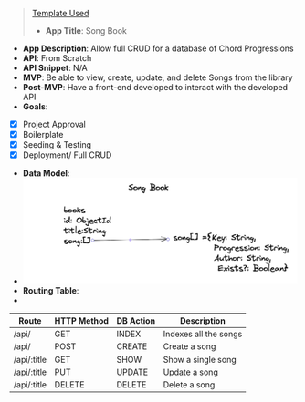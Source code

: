 > [Template Used](https://github.com/metruzanca/ga-vercel-demo)
>
> - **App Title**: Song Book
- **App Description**: Allow full CRUD for a database of Chord Progressions
- **API**: From Scratch
- **API Snippet**: N/A
- **MVP**: Be able to view, create, update, and delete Songs from the library
- **Post-MVP**: Have a front-end developed to interact with the developed API
- **Goals**: 
- [X] Project Approval
- [X] Boilerplate
- [X] Seeding & Testing
- [X] Deployment/ Full CRUD
- **Data Model**:
- ![Data-Model](imgs/Screenshot%202023-02-17%20at%203.23.55%20PM.png)
- **Routing Table**:
- 
| Route       | HTTP Method | DB Action | Description           |
| ----------- | ----------- | --------- | --------------------- |
| /api/       | GET         | INDEX     | Indexes all the songs |
| /api/       | POST        | CREATE    | Create a song         |
| /api/:title | GET         | SHOW      | Show a single song    |
| /api/:title | PUT         | UPDATE    | Update a song         |
| /api/:title | DELETE      | DELETE    | Delete a song         |
